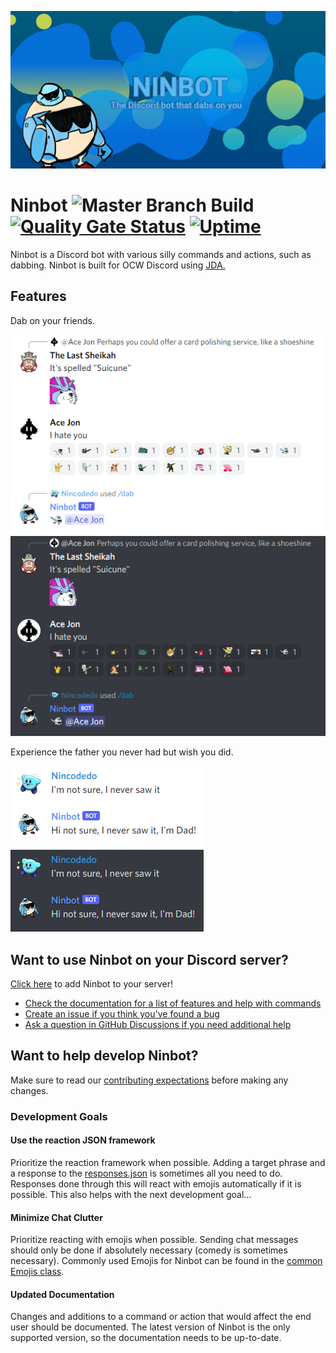 ![Ninbot Logo](docs/images/ninbot-github-social.png)

# Ninbot ![Master Branch Build](https://github.com/Nincodedo/Ninbot/workflows/Master%20Build/Deploy/badge.svg?branch=master) [![Quality Gate Status](https://sonarcloud.io/api/project_badges/measure?project=dev.nincodedo%3Aninbot&metric=alert_status)](https://sonarcloud.io/dashboard?id=dev.nincodedo%3Aninbot) [![Uptime](https://status.nincodedo.dev/api/badge/1/uptime/720?label=Uptime&labelSuffix=&color=blue)](https://status.nincodedo.dev)

Ninbot is a Discord bot with various silly commands and actions, such as dabbing. Ninbot is built for OCW Discord
using [JDA.](https://github.com/DV8FromTheWorld/JDA)

## Features

Dab on your friends.

![Dab command example light](docs/images/dab-slash-command-example1-light.png#gh-light-mode-only)
![Dab command example dark](docs/images/dab-slash-command-example1-dark.png#gh-dark-mode-only)

Experience the father you never had but wish you did.

![Dadbot reaction example light](docs/images/dadbot-example1-light.png#gh-light-mode-only)
![Dadbot reaction example dark](docs/images/dadbot-example1-dark.png#gh-dark-mode-only)

## Want to use Ninbot on your Discord server?

[Click here](https://discordapp.com/oauth2/authorize?client_id=204484879554052096&scope=bot&permissions=823520464) to
add Ninbot to your server!

- [Check the documentation for a list of features and help with commands](https://ninbot.nincodedo.dev/)
- [Create an issue if you think you've found a bug](https://github.com/Nincodedo/Ninbot/issues/new/choose)
- [Ask a question in GitHub Discussions if you need additional help](https://github.com/Nincodedo/Ninbot/discussions/new?category=q-a)

## Want to help develop Ninbot?

Make sure to read our [contributing expectations](CONTRIBUTING.md) before making any changes.

### Development Goals

#### Use the reaction JSON framework

Prioritize the reaction framework when possible. Adding a target phrase and a response to
the [responses.json](src/main/resources/responses.json) is sometimes all you need to do. Responses done through this
will react with emojis automatically if it is possible. This also helps with the next development goal...

#### Minimize Chat Clutter

Prioritize reacting with emojis when possible. Sending chat messages should only be done if absolutely necessary (comedy
is sometimes necessary). Commonly used Emojis for Ninbot can be found in
the [common Emojis class](src/main/java/dev/nincodedo/ninbot/common/Emojis.java).

#### Updated Documentation

Changes and additions to a command or action that would affect the end user should be documented. The latest version of
Ninbot is the only supported version, so the documentation needs to be up-to-date.
